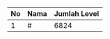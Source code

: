 | No | Nama            | Jumlah Level |
|----|-----------------|--------------|
| 1  | #    |    6824        |
